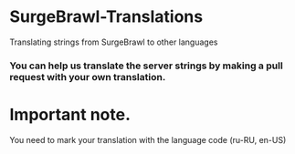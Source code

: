 # SurgeBrawl-Translations
Translating strings from SurgeBrawl to other languages


### You can help us translate the server strings by making a pull request with your own translation.
# Important note.
You need to mark your translation with the language code (ru-RU, en-US)
